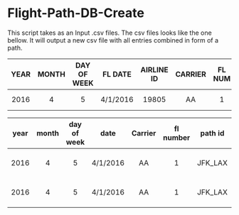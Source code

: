 # Flight-Path-DB-Create
This script takes as an Input .csv files. The csv files looks like the one bellow. It will output a new csv file with all entries combined in form of a path.


**YEAR**|**MONTH**|**DAY OF WEEK**|**FL DATE**|**AIRLINE ID**|**CARRIER**|**FL NUM**|**ORIGIN**|**ORIGIN CITY\_NAME**|**DEST**|**DEST CITY\_NAME**
:-----:|:-----:|:-----:|:-----:|:-----:|:-----:|:-----:|:-----:|:-----:|:-----:|:-----:
2016|4|5|4/1/2016|19805|AA|1|JFK|New York, NY|LAX|Los Angeles, CA



**year**|**month**|**day of week**|**date**|**Carrier**|**fl number**|**path id**|**airport**|**city**|**path order**|**distance**
:-----:|:-----:|:-----:|:-----:|:-----:|:-----:|:-----:|:-----:|:-----:|:-----:|:-----:
2016|4|5|4/1/2016|AA|1|JFK\_LAX|JFK|New York, NY|1|2475
2016|4|5|4/1/2016|AA|1|JFK\_LAX|LAX|Los Angeles, CA|2|2475
